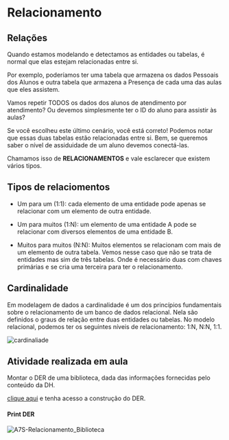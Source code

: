 <h1>Relacionamento </h1>

<h2>Relações</h2>

<p>Quando estamos modelando e detectamos as entidades ou tabelas, é normal que elas estejam relacionadas entre si.
</p>

<p>
Por exemplo, poderíamos ter uma tabela que armazena os dados Pessoais dos Alunos e outra tabela que armazena a Presença de cada uma das aulas que eles assistem.
</p>

<p>
Vamos repetir TODOS os dados dos alunos de atendimento por atendimento? Ou devemos simplesmente ter o ID do aluno para assistir às aulas?
</p>

<p>
Se você escolheu este último cenário, você está correto! Podemos notar que essas duas tabelas estão relacionadas entre si. Bem, se queremos saber o nível de assiduidade de um aluno devemos conectá-las.
</p>

<p>
Chamamos isso de <b>RELACIONAMENTOS</b> e vale esclarecer que existem vários tipos.
</p>


<h2> Tipos de relaciomentos </h2>

- Um para um (1:1): cada elemento de uma entidade pode apenas se relacionar com um elemento de outra entidade. 

- Um para muitos (1:N): um elemento de uma entidade A pode se relacionar com diversos elementos de uma entidade B.

- Muitos para muitos (N:N): Muitos elementos se relacionam com mais de um elemento de outra tabela. Vemos nesse caso que não se trata de entidades mas sim de três tabelas. Onde é necessário duas com chaves primárias e se cria uma terceira para ter o relacionamento.  


<h2> Cardinalidade </h2>

<p>
Em modelagem de dados a cardinalidade é um dos princípios fundamentais sobre o relacionamento de um banco de dados relacional. Nela são definidos o graus de relação entre duas entidades ou tabelas. No modelo relacional, podemos ter os seguintes níveis de relacionamento: 1:N, N:N, 1:1.
</p>


![cardinaliade](https://user-images.githubusercontent.com/16105546/158064910-5762de08-a531-42e9-aa4a-f7c0c0d44344.png)


<h2>Atividade realizada em aula </h2>

<p>
Montar o DER de uma biblioteca, dada das informações fornecidas pelo conteúdo da DH.
</p>
<a href="https://github.com/gabazevdo/CTD-DigitalHouse/blob/main/Bimestre_2/BANCO_DE_DADOS_I/mod2_Modelando_BD/A7A-Relacionamento/DER-BIBLIOTECA.mwb"> clique aqui</a> e tenha acesso a construção do DER.


<h4> Print DER </h4>


![A7S-Relacionamento_Biblioteca](https://user-images.githubusercontent.com/16105546/158938792-3483f778-5876-42be-ac44-9673899e1bfc.png)


